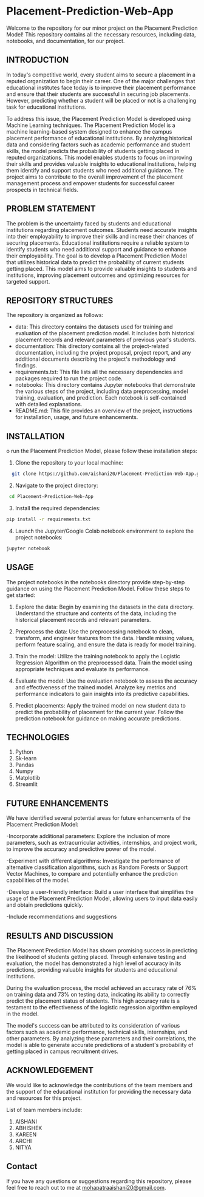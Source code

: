 # Placement-Prediction-Web-App


Welcome to the repository for our minor project on the Placement Prediction Model!
This repository contains all the necessary resources, including data, notebooks, and documentation, for our project.


## INTRODUCTION

In today's competitive world, every student aims to secure a placement in a reputed organization to begin their career. One of the major challenges that educational institutes face today is to improve their placement performance and ensure that their students are successful in securing job placements.
However, predicting whether a student will be placed or not is a challenging task for educational institutions.

To address this issue, the Placement Prediction Model is developed using Machine Learning techniques.
The Placement Prediction Model is a machine learning-based system designed to enhance the campus placement performance of educational institutions. By analyzing historical data and considering factors such as academic performance and student skills, the model predicts the probability of students getting placed in reputed organizations. This model enables students to focus on improving their skills and provides valuable insights to educational institutions, helping them identify and support students who need additional guidance. The project aims to contribute to the overall improvement of the placement management process and empower students for successful career prospects in technical fields.


## PROBLEM STATEMENT

The problem is the uncertainty faced by students and educational institutions regarding placement outcomes. Students need accurate insights into their employability to improve their skills and increase their chances of securing placements. Educational institutions require a reliable system to identify students who need additional support and guidance to enhance their employability. The goal is to develop a Placement Prediction Model that utilizes historical data to predict the probability of current students getting placed. This model aims to provide valuable insights to students and institutions, improving placement outcomes and optimizing resources for targeted support.



## REPOSITORY STRUCTURES

The repository is organized as follows:

- data: This directory contains the datasets used for training and evaluation of the placement prediction model. It includes both historical placement records and relevant parameters of previous year's students.
- documentation: This directory contains all the project-related documentation, including the project proposal, project report, and any additional documents describing the project's methodology and findings.
- requirements.txt: This file lists all the necessary dependencies and packages required to run the project code.
- notebooks: This directory contains Jupyter notebooks that demonstrate the various steps of the project, including data preprocessing, model training, evaluation, and prediction. Each notebook is self-contained with detailed explanations.
- README.md: This file provides an overview of the project, instructions for installation, usage, and future enhancements.



## INSTALLATION

o run the Placement Prediction Model, please follow these installation steps:

1. Clone the repository to your local machine:



```bash
  git clone https://github.com/aishani20/Placement-Prediction-Web-App.git

```
2. Navigate to the project directory:

```bash
 cd Placement-Prediction-Web-App

```
3. Install the required dependencies:

```bash
pip install -r requirements.txt

```
4. Launch the Jupyter/Google Colab notebook environment to explore the project notebooks:

```bash
jupyter notebook
```


## USAGE

The project notebooks in the notebooks directory provide step-by-step guidance on using the Placement Prediction Model. Follow these steps to get started:

1. Explore the data: Begin by examining the datasets in the data directory. Understand the structure and contents of the data, including the historical placement records and relevant parameters.

2. Preprocess the data: Use the preprocessing notebook to clean, transform, and engineer features from the data. Handle missing values, perform feature scaling, and ensure the data is ready for model training.

3. Train the model: Utilize the training notebook to apply the Logistic Regression Algorithm on the preprocessed data. Train the model using appropriate techniques and evaluate its performance.

4. Evaluate the model: Use the evaluation notebook to assess the accuracy and effectiveness of the trained model. Analyze key metrics and performance indicators to gain insights into its predictive capabilities.

5. Predict placements: Apply the trained model on new student data to predict the probability of placement for the current year. Follow the prediction notebook for guidance on making accurate predictions.



## TECHNOLOGIES

1. Python
2. Sk-learn
3. Pandas
4. Numpy
5. Matplotlib
6. Streamlit


## FUTURE ENHANCEMENTS

We have identified several potential areas for future enhancements of the Placement Prediction Model:

-Incorporate additional parameters: Explore the inclusion of more parameters, such as extracurricular activities, internships, and project work, to improve the accuracy and predictive power of the model.

-Experiment with different algorithms: Investigate the performance of alternative classification algorithms, such as Random Forests or Support Vector Machines, to compare and potentially enhance the prediction capabilities of the model.

-Develop a user-friendly interface: Build a user interface that simplifies the usage of the Placement Prediction Model, allowing users to input data easily and obtain predictions quickly.

-Include recommendations and suggestions


## RESULTS AND DISCUSSION

The Placement Prediction Model has shown promising success in predicting the likelihood of students getting placed. Through extensive testing and evaluation, the model has demonstrated a high level of accuracy in its predictions, providing valuable insights for students and educational institutions.

During the evaluation process, the model achieved an accuracy rate of 76% on training data and 73% on testing data, indicating its ability to correctly predict the placement status of students. This high accuracy rate is a testament to the effectiveness of the logistic regression algorithm employed in the model.

The model's success can be attributed to its consideration of various factors such as academic performance, technical skills, internships, and other parameters. By analyzing these parameters and their correlations, the model is able to generate accurate predictions of a student's probability of getting placed in campus recruitment drives.


## ACKNOWLEDGEMENT

We would like to acknowledge the contributions of the team members and the support of the educational institution for providing the necessary data and resources for this project.

List of team members include:

1. AISHANI
2. ABHISHEK
3. KAREEN
4. ARCHI
5. NITYA

## Contact

If you have any questions or suggestions regarding this repository, please feel free to reach out to me at mohapatraaishani20@gmail.com.
